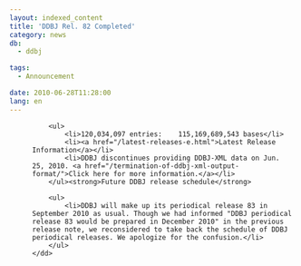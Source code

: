 ```yaml
---
layout: indexed_content
title: 'DDBJ Rel. 82 Completed'
category: news
db:
  - ddbj

tags:
  - Announcement

date: 2010-06-28T11:28:00
lang: en
---
```


<dl>
    <dd>

        <ul>
            <li>120,034,097 entries:    115,169,689,543 bases</li>
            <li><a href="/latest-releases-e.html">Latest Release Information</a></li>
            <li>DDBJ discontinues providing DDBJ-XML data on Jun. 25, 2010. <a href="/termination-of-ddbj-xml-output-format/">Click here for more information.</a></li>
        </ul><strong>Future DDBJ release schedule</strong>

        <ul>
            <li>DDBJ will make up its periodical release 83 in September 2010 as usual. Though we had informed "DDBJ periodical release 83 would be prepared in December 2010" in the previous release note, we reconsidered to take back the schedule of DDBJ periodical releases. We apologize for the confusion.</li>
        </ul>
    </dd>
</dl>

